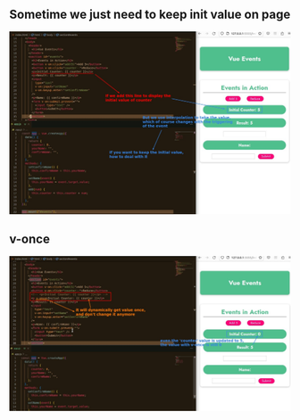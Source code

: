 ## **Sometime we just need to keep init value on page**

![Alt problem keep init value](pic/01.jpg)

## **v-once**

![Alt solution by v-once](pic/02.jpg)
